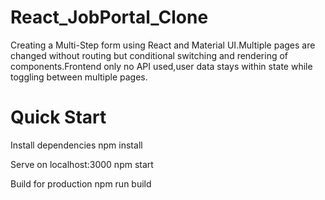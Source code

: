 # React_JobPortal_Clone
Creating a Multi-Step form using React and Material UI.Multiple pages are changed without routing but conditional switching and rendering of components.Frontend only no API used,user data stays within state while toggling between multiple pages.

# Quick Start

Install dependencies
npm install

Serve on localhost:3000
npm start

Build for production
npm run build
